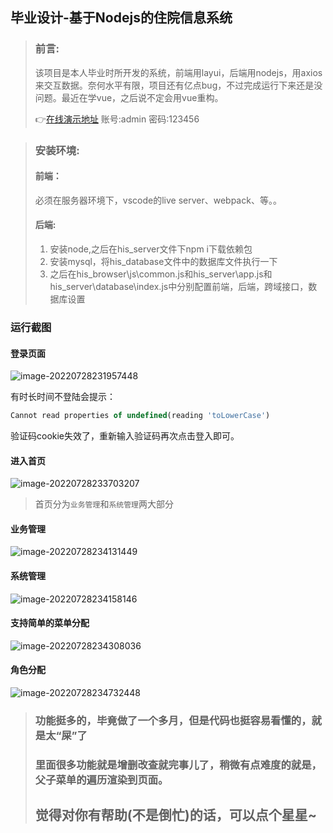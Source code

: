 ##  毕业设计-基于Nodejs的住院信息系统

> ### 前言:
>
> 该项目是本人毕业时所开发的系统，前端用layui，后端用nodejs，用axios来交互数据。奈何水平有限，项目还有亿点bug，不过完成运行下来还是没问题。最近在学vue，之后说不定会用vue重构。
>
> 👉[在线演示地址](https://project.thinkpeach.cn/his_browser/page/login.html)      账号:admin   密码:123456

> ### 安装环境:
> #### 前端：
> 必须在服务器环境下，vscode的live server、webpack、等。。
> #### 后端:
> 1. 安装node,之后在his_server文件下npm i下载依赖包
> 2. 安装mysql，将his_database文件中的数据库文件执行一下
> 3. 之后在his_browser\js\common.js和his_server\app.js和his_server\database\index.js中分别配置前端，后端，跨域接口，数据库设置

### 运行截图

#### 登录页面

![image-20220728231957448](https://wordpress-1253884057.cos.ap-beijing.myqcloud.com/typora/image-20220728231957448.png)

有时长时间不登陆会提示：

```js
Cannot read properties of undefined(reading 'toLowerCase')
```

验证码cookie失效了，重新输入验证码再次点击登入即可。

#### 进入首页

![image-20220728233703207](https://bucket.thinkpeach.cn/typora/image-20220728233703207.png)

> 首页分为`业务管理`和`系统管理`两大部分

#### 业务管理

![image-20220728234131449](https://bucket.thinkpeach.cn/typora/image-20220728234131449.png)

#### 系统管理

![image-20220728234158146](https://bucket.thinkpeach.cn/typora/image-20220728234158146.png)

#### 支持简单的菜单分配

![image-20220728234308036](https://bucket.thinkpeach.cn/typora/image-20220728234308036.png)

#### 角色分配

![image-20220728234732448](https://bucket.thinkpeach.cn/typora/image-20220728234732448.png)

> ### 功能挺多的，毕竟做了一个多月，但是代码也挺容易看懂的，就是太“屎”了
>
> ### 里面很多功能就是增删改查就完事儿了，稍微有点难度的就是，父子菜单的遍历渲染到页面。
>
> ## 觉得对你有帮助(不是倒忙)的话，可以点个星星~
